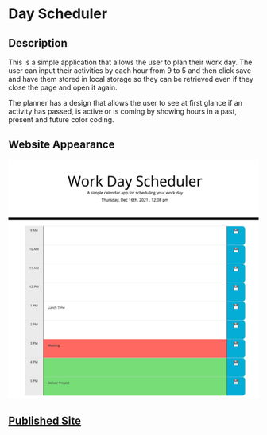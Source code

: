 # Day Scheduler

## Description

This is a simple application that allows the user to plan their work day. The user can input their activities by each hour from 9 to 5 and then click save and have them stored in local storage so they can be retrieved even if they close the page and open it again. 

The planner has a design that allows the user to see at first glance if an activity has passed, is active or is coming by showing hours in a past, present and future color coding.

## Website Appearance 

![Website screenshot](./assets/images/scheduler.png)

## [Published Site](https://dinoabrego.github.io/day-scheduler)